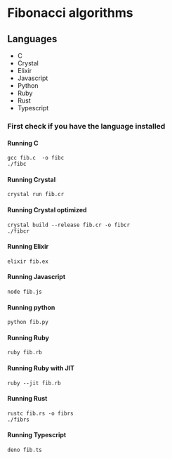 # Fibonacci algorithms

## Languages
* C
* Crystal
* Elixir
* Javascript
* Python
* Ruby
* Rust
* Typescript


### First check if you have the language installed

#### Running C
```
gcc fib.c  -o fibc
./fibc
```

#### Running Crystal
```
crystal run fib.cr
```

#### Running Crystal optimized
```
crystal build --release fib.cr -o fibcr
./fibcr
```

#### Running Elixir
```
elixir fib.ex
```

#### Running Javascript
```
node fib.js
```

#### Running python
```
python fib.py
```

#### Running Ruby
```
ruby fib.rb
```

#### Running Ruby with JIT
```
ruby --jit fib.rb
```

#### Running Rust
```
rustc fib.rs -o fibrs
./fibrs
```

#### Running Typescript
```
deno fib.ts
```
